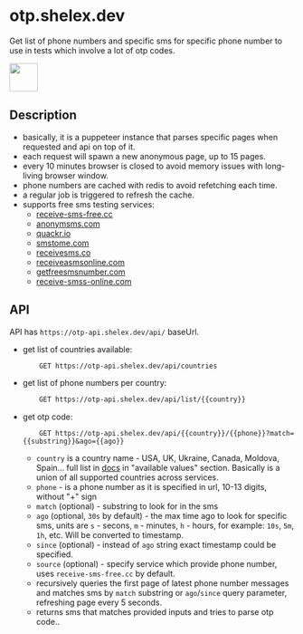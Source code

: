 # otp.shelex.dev

Get list of phone numbers and specific sms for specific phone number to use in tests which involve a lot of otp codes.

<a href="https://otp-api.shelex.dev/docs"><img src="https://raw.githubusercontent.com/swagger-api/swagger.io/wordpress/images/assets/SW-logo-clr.png" height="50"></a>

## Description

- basically, it is a puppeteer instance that parses specific pages when requested and api on top of it.
- each request will spawn a new anonymous page, up to 15 pages.
- every 10 minutes browser is closed to avoid memory issues with long-living browser window.
- phone numbers are cached with redis to avoid refetching each time.
- a regular job is triggered to refresh the cache.
- supports free sms testing services:
  - [receive-sms-free.cc](https://receive-sms-free.cc/)
  - [anonymsms.com](https://anonymsms.com/)
  - [quackr.io](https://quackr.io/temporary-numbers)
  - [smstome.com](https://smstome.com/)
  - [receivesms.co](https://www.receivesms.co/)
  - [receiveasmsonline.com](https://receiveasmsonline.com/)
  - [getfreesmsnumber.com](https://getfreesmsnumber.com/)
  - [receive-smss-online.com](https://www.receive-smss-online.com/)

## API

API has `https://otp-api.shelex.dev/api/` baseUrl.  

- get list of countries available:
  ```bash
      GET https://otp-api.shelex.dev/api/countries
  ```
- get list of phone numbers per country:
  ```bash
      GET https://otp-api.shelex.dev/api/list/{{country}}
  ```
- get otp code:
  ```
      GET https://otp-api.shelex.dev/api/{{country}}/{{phone}}?match={{substring}}&ago={{ago}}
  ```
  - `country` is a country name - USA, UK, Ukraine, Canada, Moldova, Spain... full list in [docs](https://otp-api.shelex.dev/docs/static/index.html) in "available values" section. Basically is a union of all supported countries across services.
  - `phone` - is a phone number as it is specified in url, 10-13 digits, without "+" sign
  - `match` (optional) - substring to look for in the sms
  - `ago` (optional, `30s` by default) - the max time ago to look for specific sms, units are `s` - secons, `m` - minutes, `h` - hours, for example: `10s`, `5m`, `1h`, etc. Will be converted to timestamp.
  - `since` (optional) - instead of `ago` string exact timestamp could be specified.
  - `source` (optional) - specify service which provide phone number, uses `receive-sms-free.cc` by default.
  - recursively queries the first page of latest phone number messages and matches sms by `match` substring or `ago`/`since` query parameter, refreshing page every 5 seconds.
  - returns sms that matches provided inputs and tries to parse otp code..
